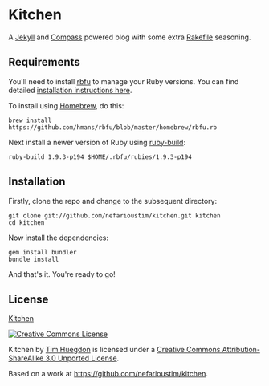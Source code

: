 Kitchen
=======

A [Jekyll](https://github.com/mojombo/jekyll) and [Compass](http://compass-style.org/) powered blog with some extra [Rakefile](http://rake.rubyforge.org/) seasoning.

Requirements
------------

You'll need to install [rbfu](https://github.com/hmans/rbfu) to manage your Ruby versions. You can find detailed [installation instructions here](https://github.com/hmans/rbfu#installing-rbfu).

To install using [Homebrew](http://mxcl.github.com/homebrew/), do this:

    brew install https://github.com/hmans/rbfu/blob/master/homebrew/rbfu.rb

Next install a newer version of Ruby using [ruby-build](https://github.com/sstephenson/ruby-build):

    ruby-build 1.9.3-p194 $HOME/.rbfu/rubies/1.9.3-p194

Installation
------------

Firstly, clone the repo and change to the subsequent directory:

    git clone git://github.com/nefarioustim/kitchen.git kitchen
    cd kitchen

Now install the dependencies:

    gem install bundler
    bundle install

And that's it. You're ready to go!

License
-------

<a xmlns:dct="http://purl.org/dc/terms/" href="https://github.com/nefarioustim/kitchen" rel="dct:source">Kitchen</a>

<a rel="license" href="http://creativecommons.org/licenses/by-sa/3.0/"><img alt="Creative Commons License" style="border-width:0" src="http://i.creativecommons.org/l/by-sa/3.0/88x31.png" /></a>

<span xmlns:dct="http://purl.org/dc/terms/" href="http://purl.org/dc/dcmitype/InteractiveResource" property="dct:title" rel="dct:type">Kitchen</span> by <a xmlns:cc="http://creativecommons.org/ns#" href="http://timhuegdon.com" property="cc:attributionName" rel="cc:attributionURL">Tim Huegdon</a> is licensed under a <a rel="license" href="http://creativecommons.org/licenses/by-sa/3.0/">Creative Commons Attribution-ShareAlike 3.0 Unported License</a>.

Based on a work at <a xmlns:dct="http://purl.org/dc/terms/" href="https://github.com/nefarioustim/kitchen" rel="dct:source">https://github.com/nefarioustim/kitchen</a>.
